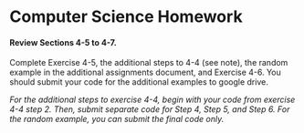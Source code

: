 Computer Science Homework
==========

#### Review Sections 4-5 to 4-7.
Complete Exercise 4-5, the additional steps to 4-4 (see note), the random example in the additional assignments document, and Exercise 4-6.  You should submit your code for the additional examples to google drive.

*For the additional steps to exercise 4-4, begin with your code from exercise 4-4 step 2.  Then, submit separate code for Step 4, Step 5, and Step 6.*
*For the random example, you can submit the final code only.*